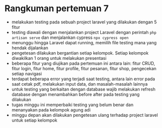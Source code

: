 # Rangkuman pertemuan 7
- melakukan testing pada sebuah project laravel yang dilakukan dengan 5 fitur
- testing diawali dengan menjalankan project Laravel dengan perintah `php artisan serve` dan menjalankan cypress `npx cypress open`
- menunggu hingga Laravel dapat running, memilih file testing mana yang hendak dijalankan
- pengetesan dilakukan bergantian setiap kelompok. Setiap kelompok diwakilkan 1 orang untuk melakukan presentasi
- beberapa fitur yang diujikan pada pertemuan ini antara lain: fitur CRUD, fitur login, fitur home, fitur profile, fitur pesanan, fitur shop, pengecekan setiap navigasi
- terdapat beberapa error yang terjadi saat testing, antara lain error pada saat cetak pdf, melakukan input data, dan masalah-masalah lainnya
- untuk testing yang berkaitan dengan database wajib melakukan refresh database dengan menambahkan before after pada testing yang dilakukan
- tugas minggu ini memperbaiki testing yang belum benar dan menanyakan pada kelompok agung adi
- minggu depan akan dilakukan pengetesan ulang terhadap project laravel untuk setiap kelompok
